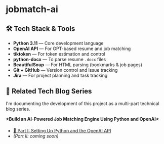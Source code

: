 # jobmatch-ai

## 🛠️ Tech Stack & Tools
- **Python 3.11** — Core development language  
- **OpenAI API** — For GPT-based resume and job matching  
- **tiktoken** — For token estimation and control  
- **python-docx** — To parse resume `.docx` files  
- **BeautifulSoup** — For HTML parsing (bookmarks & job pages)  
- **Git + GitHub** — Version control and issue tracking
- **Jira** — For project planning and task tracking  


## 📝 Related Tech Blog Series 
I'm documenting the development of this project as a multi-part technical blog series.   


**⭐Build an AI-Powered Job Matching Engine Using Python and OpenAI⭐**
- [🔗 Part I: Setting Up Python and the OpenAI API](https://python.plainenglish.io/part-i-setting-up-python-and-the-openai-api-478a2cf72492)
- *(Part II: coming soon)*
